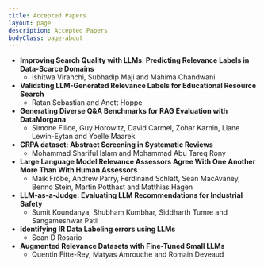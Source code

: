 ```yaml
---
title: Accepted Papers
layout: page
description: Accepted Papers
bodyClass: page-about
---
```


- __Improving Search Quality with LLMs: Predicting Relevance Labels in Data-Scarce Domains__
    * Ishitwa Viranchi, Subhadip Maji and Mahima Chandwani. 
- __Validating LLM-Generated Relevance Labels for Educational Resource Search__
    * Ratan Sebastian and Anett Hoppe
- __Generating Diverse Q&A Benchmarks for RAG Evaluation with DataMorgana__
    * Simone Filice, Guy Horowitz, David Carmel, Zohar Karnin, Liane Lewin-Eytan and Yoelle Maarek
- __CRPA dataset: Abstract Screening in Systematic Reviews__
    * Mohammad Shariful Islam and Mohammad Abu Tareq Rony
- __Large Language Model Relevance Assessors Agree With One Another More Than With Human Assessors__
    * Maik Fröbe, Andrew Parry, Ferdinand Schlatt, Sean MacAvaney, Benno Stein, Martin Potthast and Matthias Hagen
- __LLM-as-a-Judge: Evaluating LLM Recommendations for Industrial Safety__
    * Sumit Koundanya, Shubham Kumbhar, Siddharth Tumre and Sangameshwar Patil
- __Identifying IR Data Labeling errors using LLMs__
    * Sean D Rosario
- __Augmented Relevance Datasets with Fine-Tuned Small LLMs__
    * Quentin Fitte-Rey, Matyas Amrouche and Romain Deveaud